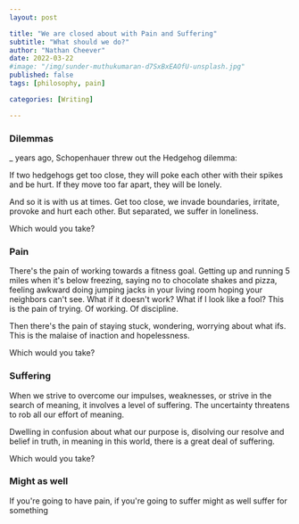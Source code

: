 ```yaml
---
layout: post

title: "We are closed about with Pain and Suffering"
subtitle: "What should we do?" 
author: "Nathan Cheever"
date: 2022-03-22
#image: "/img/sunder-muthukumaran-d7SxBxEAOfU-unsplash.jpg"
published: false
tags: [philosophy, pain]

categories: [Writing]

---
```


### Dilemmas
_ years ago, Schopenhauer threw out the Hedgehog dilemma:

If two hedgehogs get too close, they will poke each other with their spikes and be hurt.
If they move too far apart, they will be lonely.

And so it is with us at times. Get too close, we invade boundaries, irritate, provoke and hurt each other. But separated, we suffer in loneliness.

Which would you take?

### Pain
There's the pain of working towards a fitness goal.
 Getting up and running 5 miles when it's below freezing, saying no to chocolate shakes and pizza, feeling awkward doing jumping jacks in your living room hoping your neighbors can't see. 
What if it doesn't work? What if I look like a fool?
This is the pain of trying. Of working. Of discipline.

Then there's the pain of staying stuck, wondering, worrying about what ifs. This is the malaise of inaction and hopelessness.

Which would you take?

### Suffering
When we strive to overcome our impulses, weaknesses, or strive in the search of meaning, it involves a level of suffering. The uncertainty threatens to rob all our effort of meaning.

Dwelling in confusion about what our purpose is, disolving our resolve and belief in truth, in meaning in this world, there is a great deal of suffering.

Which would you take?

### Might as well
If you're going to have pain, if you're going to suffer might as well suffer for something
